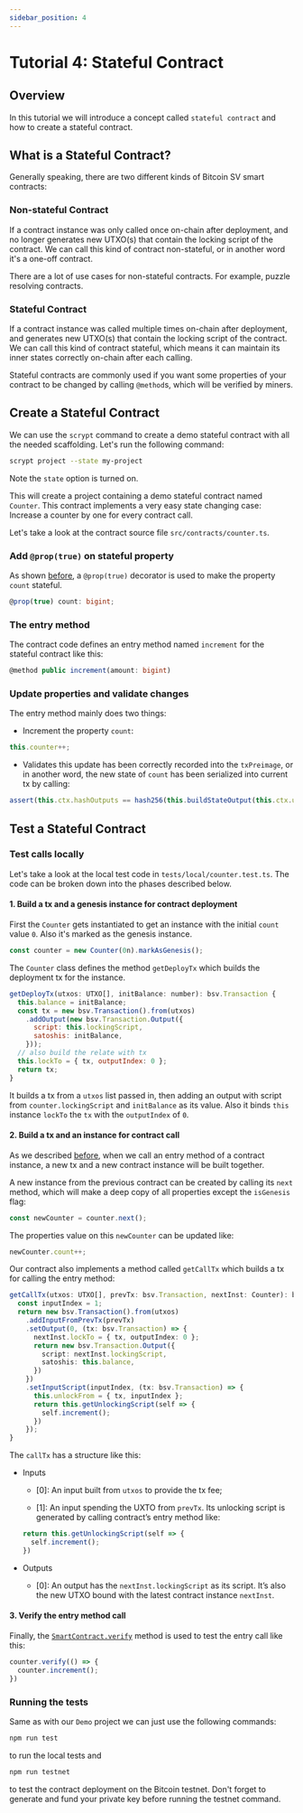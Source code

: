 ```yaml
---
sidebar_position: 4
---
```


# Tutorial 4: Stateful Contract

## Overview

In this tutorial we will introduce a concept called `stateful contract` and how to create a stateful contract.

## What is a Stateful Contract?

Generally speaking, there are two different kinds of Bitcoin SV smart contracts:

### Non-stateful Contract

If a contract instance was only called once on-chain after deployment, and no longer generates new UTXO(s) that contain the locking script of the contract. We can call this kind of contract non-stateful, or in another word it's a one-off contract.

There are a lot of use cases for non-stateful contracts. For example, puzzle resolving contracts.
 
### Stateful Contract

If a contract instance was called multiple times on-chain after deployment, and generates new UTXO(s) that contain the locking script of the contract. We can call this kind of contract stateful, which means it can maintain its inner states correctly on-chain after each calling.

Stateful contracts are commonly used if you want some properties of your contract to be changed by calling `@method`s, which will be verified by miners.

## Create a Stateful Contract

We can use the `scrypt` command to create a demo stateful contract with all the needed scaffolding. Let's run the following command:

```sh
scrypt project --state my-project
```

Note the `state` option is turned on.

This will create a project containing a demo stateful contract named `Counter`. This contract implements a very easy state changing case: Increase a counter by one for every contract call.

Let's take a look at the contract source file `src/contracts/counter.ts`.

### Add `@prop(true)` on stateful property
As shown [before](../getting-started/how-to-write-a-contract.md#properties), a `@prop(true)` decorator is used to make the property `count` stateful. 

```ts
@prop(true) count: bigint;
```

### The entry method 

The contract code defines an entry method named `increment` for the stateful contract like this:

```ts
@method public increment(amount: bigint)
```


### Update properties and validate changes

The entry method mainly does two things:

* Increment the property `count`: 

```js
this.counter++;
```

* Validates this update has been correctly recorded into the `txPreimage`, or in another word, the new state of `count` has been serialized into current tx by calling:

```js
assert(this.ctx.hashOutputs == hash256(this.buildStateOutput(this.ctx.utxo.value)));
```

## Test a Stateful Contract

### Test calls locally

Let's take a look at the local test code in `tests/local/counter.test.ts`. The code can be broken down into the phases described below.

#### 1. Build a tx and a genesis instance for contract deployment

First the `Counter` gets instantiated to get an instance with the initial `count` value `0`. Also it's marked as the genesis instance.

```js
const counter = new Counter(0n).markAsGenesis();
``` 

The `Counter` class defines the method `getDeployTx` which builds the deployment tx for the instance.

```js
getDeployTx(utxos: UTXO[], initBalance: number): bsv.Transaction {
  this.balance = initBalance;
  const tx = new bsv.Transaction().from(utxos)
    .addOutput(new bsv.Transaction.Output({
      script: this.lockingScript,
      satoshis: initBalance,
    }));
  // also build the relate with tx
  this.lockTo = { tx, outputIndex: 0 };
  return tx;
}
```

It builds a tx from a `utxos` list passed in, then adding an output with script from `counter.lockingScript` and `initBalance` as its value. Also it binds `this` instance `lockTo` the `tx` with the `outputIndex` of `0`.

#### 2. Build a tx and an instance for contract call

As we described [before](../getting-started/how-to-deploy-and-call-a-contract#concepts), when we call an entry method of a contract instance, a new tx and a new contract instance will be built together.

A new instance from the previous contract can be created by calling its `next` method, which will make a deep copy of all properties except the `isGenesis` flag:

```ts
const newCounter = counter.next();
```

The properties value on this `newCounter` can be updated like:

```ts
newCounter.count++;
```

Our contract also implements a method called `getCallTx` which builds a tx for calling the entry method:

```ts
getCallTx(utxos: UTXO[], prevTx: bsv.Transaction, nextInst: Counter): bsv.Transaction {
  const inputIndex = 1;
  return new bsv.Transaction().from(utxos)
    .addInputFromPrevTx(prevTx)
    .setOutput(0, (tx: bsv.Transaction) => {
      nextInst.lockTo = { tx, outputIndex: 0 };
      return new bsv.Transaction.Output({
        script: nextInst.lockingScript,
        satoshis: this.balance,
      })
    })
    .setInputScript(inputIndex, (tx: bsv.Transaction) => {
      this.unlockFrom = { tx, inputIndex };
      return this.getUnlockingScript(self => {
        self.increment();
      })
    });
}

```

The `callTx` has a structure like this:

* Inputs
	
  * [0]: An input built from `utxos` to provide the tx fee;

  * [1]: An input spending the UXTO from `prevTx`. Its unlocking script is generated by calling contract’s entry method like:

  ```ts
  return this.getUnlockingScript(self => {
    self.increment();
  })
  ```

* Outputs

	* [0]: An output has the  `nextInst.lockingScript` as its script. It’s also the new UTXO bound with the latest contract instance `nextInst`.

#### 3. Verify the entry method call

Finally, the [`SmartContract.verify`](../getting-started/how-to-test-a-contract.md#use-smartcontactverify-method) method is used to test the entry call like this:

```ts
counter.verify(() => {
  counter.increment();
})
```

### Running the tests

Same as with our `Demo` project we can just use the following commands:

```sh
npm run test
```

to run the local tests and

```sh
npm run testnet
```

to test the contract deployment on the Bitcoin testnet. Don't forget to generate and fund your private key before running the testnet command.
